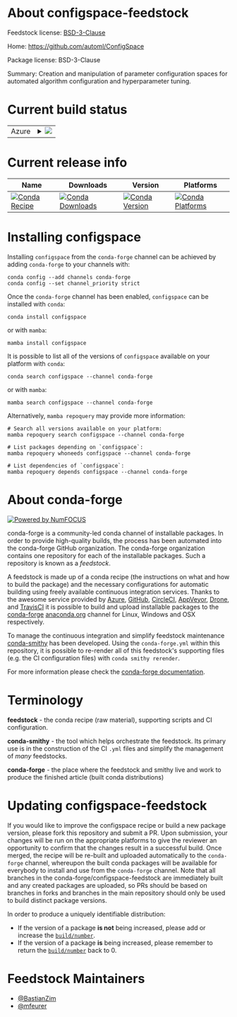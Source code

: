 About configspace-feedstock
===========================

Feedstock license: [BSD-3-Clause](https://github.com/conda-forge/configspace-feedstock/blob/main/LICENSE.txt)

Home: https://github.com/automl/ConfigSpace

Package license: BSD-3-Clause

Summary: Creation and manipulation of parameter configuration spaces for automated algorithm configuration and hyperparameter tuning.

Current build status
====================


<table>
    
  <tr>
    <td>Azure</td>
    <td>
      <details>
        <summary>
          <a href="https://dev.azure.com/conda-forge/feedstock-builds/_build/latest?definitionId=11425&branchName=main">
            <img src="https://dev.azure.com/conda-forge/feedstock-builds/_apis/build/status/configspace-feedstock?branchName=main">
          </a>
        </summary>
        <table>
          <thead><tr><th>Variant</th><th>Status</th></tr></thead>
          <tbody><tr>
              <td>linux_64_numpy1.22python3.8.____cpythonpython_implcpython</td>
              <td>
                <a href="https://dev.azure.com/conda-forge/feedstock-builds/_build/latest?definitionId=11425&branchName=main">
                  <img src="https://dev.azure.com/conda-forge/feedstock-builds/_apis/build/status/configspace-feedstock?branchName=main&jobName=linux&configuration=linux%20linux_64_numpy1.22python3.8.____cpythonpython_implcpython" alt="variant">
                </a>
              </td>
            </tr><tr>
              <td>linux_64_numpy2.0python3.10.____cpythonpython_implcpython</td>
              <td>
                <a href="https://dev.azure.com/conda-forge/feedstock-builds/_build/latest?definitionId=11425&branchName=main">
                  <img src="https://dev.azure.com/conda-forge/feedstock-builds/_apis/build/status/configspace-feedstock?branchName=main&jobName=linux&configuration=linux%20linux_64_numpy2.0python3.10.____cpythonpython_implcpython" alt="variant">
                </a>
              </td>
            </tr><tr>
              <td>linux_64_numpy2.0python3.11.____cpythonpython_implcpython</td>
              <td>
                <a href="https://dev.azure.com/conda-forge/feedstock-builds/_build/latest?definitionId=11425&branchName=main">
                  <img src="https://dev.azure.com/conda-forge/feedstock-builds/_apis/build/status/configspace-feedstock?branchName=main&jobName=linux&configuration=linux%20linux_64_numpy2.0python3.11.____cpythonpython_implcpython" alt="variant">
                </a>
              </td>
            </tr><tr>
              <td>linux_64_numpy2.0python3.12.____cpythonpython_implcpython</td>
              <td>
                <a href="https://dev.azure.com/conda-forge/feedstock-builds/_build/latest?definitionId=11425&branchName=main">
                  <img src="https://dev.azure.com/conda-forge/feedstock-builds/_apis/build/status/configspace-feedstock?branchName=main&jobName=linux&configuration=linux%20linux_64_numpy2.0python3.12.____cpythonpython_implcpython" alt="variant">
                </a>
              </td>
            </tr><tr>
              <td>linux_64_numpy2.0python3.9.____cpythonpython_implcpython</td>
              <td>
                <a href="https://dev.azure.com/conda-forge/feedstock-builds/_build/latest?definitionId=11425&branchName=main">
                  <img src="https://dev.azure.com/conda-forge/feedstock-builds/_apis/build/status/configspace-feedstock?branchName=main&jobName=linux&configuration=linux%20linux_64_numpy2.0python3.9.____cpythonpython_implcpython" alt="variant">
                </a>
              </td>
            </tr><tr>
              <td>osx_64_numpy1.22python3.8.____cpythonpython_implcpython</td>
              <td>
                <a href="https://dev.azure.com/conda-forge/feedstock-builds/_build/latest?definitionId=11425&branchName=main">
                  <img src="https://dev.azure.com/conda-forge/feedstock-builds/_apis/build/status/configspace-feedstock?branchName=main&jobName=osx&configuration=osx%20osx_64_numpy1.22python3.8.____cpythonpython_implcpython" alt="variant">
                </a>
              </td>
            </tr><tr>
              <td>osx_64_numpy2.0python3.10.____cpythonpython_implcpython</td>
              <td>
                <a href="https://dev.azure.com/conda-forge/feedstock-builds/_build/latest?definitionId=11425&branchName=main">
                  <img src="https://dev.azure.com/conda-forge/feedstock-builds/_apis/build/status/configspace-feedstock?branchName=main&jobName=osx&configuration=osx%20osx_64_numpy2.0python3.10.____cpythonpython_implcpython" alt="variant">
                </a>
              </td>
            </tr><tr>
              <td>osx_64_numpy2.0python3.11.____cpythonpython_implcpython</td>
              <td>
                <a href="https://dev.azure.com/conda-forge/feedstock-builds/_build/latest?definitionId=11425&branchName=main">
                  <img src="https://dev.azure.com/conda-forge/feedstock-builds/_apis/build/status/configspace-feedstock?branchName=main&jobName=osx&configuration=osx%20osx_64_numpy2.0python3.11.____cpythonpython_implcpython" alt="variant">
                </a>
              </td>
            </tr><tr>
              <td>osx_64_numpy2.0python3.12.____cpythonpython_implcpython</td>
              <td>
                <a href="https://dev.azure.com/conda-forge/feedstock-builds/_build/latest?definitionId=11425&branchName=main">
                  <img src="https://dev.azure.com/conda-forge/feedstock-builds/_apis/build/status/configspace-feedstock?branchName=main&jobName=osx&configuration=osx%20osx_64_numpy2.0python3.12.____cpythonpython_implcpython" alt="variant">
                </a>
              </td>
            </tr><tr>
              <td>osx_64_numpy2.0python3.9.____cpythonpython_implcpython</td>
              <td>
                <a href="https://dev.azure.com/conda-forge/feedstock-builds/_build/latest?definitionId=11425&branchName=main">
                  <img src="https://dev.azure.com/conda-forge/feedstock-builds/_apis/build/status/configspace-feedstock?branchName=main&jobName=osx&configuration=osx%20osx_64_numpy2.0python3.9.____cpythonpython_implcpython" alt="variant">
                </a>
              </td>
            </tr><tr>
              <td>win_64_numpy1.22python3.8.____cpythonpython_implcpython</td>
              <td>
                <a href="https://dev.azure.com/conda-forge/feedstock-builds/_build/latest?definitionId=11425&branchName=main">
                  <img src="https://dev.azure.com/conda-forge/feedstock-builds/_apis/build/status/configspace-feedstock?branchName=main&jobName=win&configuration=win%20win_64_numpy1.22python3.8.____cpythonpython_implcpython" alt="variant">
                </a>
              </td>
            </tr><tr>
              <td>win_64_numpy2.0python3.10.____cpythonpython_implcpython</td>
              <td>
                <a href="https://dev.azure.com/conda-forge/feedstock-builds/_build/latest?definitionId=11425&branchName=main">
                  <img src="https://dev.azure.com/conda-forge/feedstock-builds/_apis/build/status/configspace-feedstock?branchName=main&jobName=win&configuration=win%20win_64_numpy2.0python3.10.____cpythonpython_implcpython" alt="variant">
                </a>
              </td>
            </tr><tr>
              <td>win_64_numpy2.0python3.11.____cpythonpython_implcpython</td>
              <td>
                <a href="https://dev.azure.com/conda-forge/feedstock-builds/_build/latest?definitionId=11425&branchName=main">
                  <img src="https://dev.azure.com/conda-forge/feedstock-builds/_apis/build/status/configspace-feedstock?branchName=main&jobName=win&configuration=win%20win_64_numpy2.0python3.11.____cpythonpython_implcpython" alt="variant">
                </a>
              </td>
            </tr><tr>
              <td>win_64_numpy2.0python3.12.____cpythonpython_implcpython</td>
              <td>
                <a href="https://dev.azure.com/conda-forge/feedstock-builds/_build/latest?definitionId=11425&branchName=main">
                  <img src="https://dev.azure.com/conda-forge/feedstock-builds/_apis/build/status/configspace-feedstock?branchName=main&jobName=win&configuration=win%20win_64_numpy2.0python3.12.____cpythonpython_implcpython" alt="variant">
                </a>
              </td>
            </tr><tr>
              <td>win_64_numpy2.0python3.9.____cpythonpython_implcpython</td>
              <td>
                <a href="https://dev.azure.com/conda-forge/feedstock-builds/_build/latest?definitionId=11425&branchName=main">
                  <img src="https://dev.azure.com/conda-forge/feedstock-builds/_apis/build/status/configspace-feedstock?branchName=main&jobName=win&configuration=win%20win_64_numpy2.0python3.9.____cpythonpython_implcpython" alt="variant">
                </a>
              </td>
            </tr>
          </tbody>
        </table>
      </details>
    </td>
  </tr>
</table>

Current release info
====================

| Name | Downloads | Version | Platforms |
| --- | --- | --- | --- |
| [![Conda Recipe](https://img.shields.io/badge/recipe-configspace-green.svg)](https://anaconda.org/conda-forge/configspace) | [![Conda Downloads](https://img.shields.io/conda/dn/conda-forge/configspace.svg)](https://anaconda.org/conda-forge/configspace) | [![Conda Version](https://img.shields.io/conda/vn/conda-forge/configspace.svg)](https://anaconda.org/conda-forge/configspace) | [![Conda Platforms](https://img.shields.io/conda/pn/conda-forge/configspace.svg)](https://anaconda.org/conda-forge/configspace) |

Installing configspace
======================

Installing `configspace` from the `conda-forge` channel can be achieved by adding `conda-forge` to your channels with:

```
conda config --add channels conda-forge
conda config --set channel_priority strict
```

Once the `conda-forge` channel has been enabled, `configspace` can be installed with `conda`:

```
conda install configspace
```

or with `mamba`:

```
mamba install configspace
```

It is possible to list all of the versions of `configspace` available on your platform with `conda`:

```
conda search configspace --channel conda-forge
```

or with `mamba`:

```
mamba search configspace --channel conda-forge
```

Alternatively, `mamba repoquery` may provide more information:

```
# Search all versions available on your platform:
mamba repoquery search configspace --channel conda-forge

# List packages depending on `configspace`:
mamba repoquery whoneeds configspace --channel conda-forge

# List dependencies of `configspace`:
mamba repoquery depends configspace --channel conda-forge
```


About conda-forge
=================

[![Powered by
NumFOCUS](https://img.shields.io/badge/powered%20by-NumFOCUS-orange.svg?style=flat&colorA=E1523D&colorB=007D8A)](https://numfocus.org)

conda-forge is a community-led conda channel of installable packages.
In order to provide high-quality builds, the process has been automated into the
conda-forge GitHub organization. The conda-forge organization contains one repository
for each of the installable packages. Such a repository is known as a *feedstock*.

A feedstock is made up of a conda recipe (the instructions on what and how to build
the package) and the necessary configurations for automatic building using freely
available continuous integration services. Thanks to the awesome service provided by
[Azure](https://azure.microsoft.com/en-us/services/devops/), [GitHub](https://github.com/),
[CircleCI](https://circleci.com/), [AppVeyor](https://www.appveyor.com/),
[Drone](https://cloud.drone.io/welcome), and [TravisCI](https://travis-ci.com/)
it is possible to build and upload installable packages to the
[conda-forge](https://anaconda.org/conda-forge) [anaconda.org](https://anaconda.org/)
channel for Linux, Windows and OSX respectively.

To manage the continuous integration and simplify feedstock maintenance
[conda-smithy](https://github.com/conda-forge/conda-smithy) has been developed.
Using the ``conda-forge.yml`` within this repository, it is possible to re-render all of
this feedstock's supporting files (e.g. the CI configuration files) with ``conda smithy rerender``.

For more information please check the [conda-forge documentation](https://conda-forge.org/docs/).

Terminology
===========

**feedstock** - the conda recipe (raw material), supporting scripts and CI configuration.

**conda-smithy** - the tool which helps orchestrate the feedstock.
                   Its primary use is in the construction of the CI ``.yml`` files
                   and simplify the management of *many* feedstocks.

**conda-forge** - the place where the feedstock and smithy live and work to
                  produce the finished article (built conda distributions)


Updating configspace-feedstock
==============================

If you would like to improve the configspace recipe or build a new
package version, please fork this repository and submit a PR. Upon submission,
your changes will be run on the appropriate platforms to give the reviewer an
opportunity to confirm that the changes result in a successful build. Once
merged, the recipe will be re-built and uploaded automatically to the
`conda-forge` channel, whereupon the built conda packages will be available for
everybody to install and use from the `conda-forge` channel.
Note that all branches in the conda-forge/configspace-feedstock are
immediately built and any created packages are uploaded, so PRs should be based
on branches in forks and branches in the main repository should only be used to
build distinct package versions.

In order to produce a uniquely identifiable distribution:
 * If the version of a package **is not** being increased, please add or increase
   the [``build/number``](https://docs.conda.io/projects/conda-build/en/latest/resources/define-metadata.html#build-number-and-string).
 * If the version of a package **is** being increased, please remember to return
   the [``build/number``](https://docs.conda.io/projects/conda-build/en/latest/resources/define-metadata.html#build-number-and-string)
   back to 0.

Feedstock Maintainers
=====================

* [@BastianZim](https://github.com/BastianZim/)
* [@mfeurer](https://github.com/mfeurer/)

